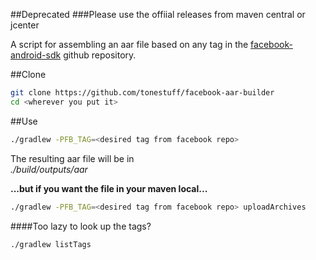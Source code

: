 ##Deprecated
###Please use the offiial releases from maven central or jcenter

A script for assembling an aar file based on any tag in the [facebook-android-sdk](https://github.com/facebook/facebook-android-sdk) github repository.


##Clone

```sh
git clone https://github.com/tonestuff/facebook-aar-builder
cd <wherever you put it>
```

##Use

```sh
./gradlew -PFB_TAG=<desired tag from facebook repo>
```
The resulting aar file will be in  
*./build/outputs/aar*  

**...but if you want the file in your maven local...**
```sh
./gradlew -PFB_TAG=<desired tag from facebook repo> uploadArchives
```


####Too lazy to look up the tags?


```sh
./gradlew listTags
```


